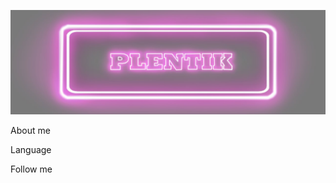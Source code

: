 [![Header](https://github.com/byplentik/byplentik/blob/main/assets/logo.jpg)](https://twitter.com/BPlentik)

About me

Language

Follow me